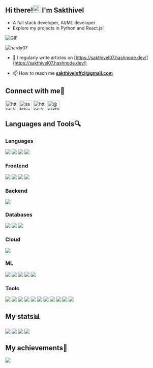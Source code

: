 ## Hi there!<img src="https://raw.githubusercontent.com/MartinHeinz/MartinHeinz/master/wave.gif" width="23px" height="23px"> I'm Sakthivel
- A full stack developer, AI/ML developer
- Explore my projects in Python and React.js!
<img align="center" alt="GIF" src="https://media.giphy.com/media/hrSFdM4rg8VFpXyz2m/giphy.gif" />
<p align="left"> <img src="https://komarev.com/ghpvc/?username=hardy07&label=Profile%20views&color=0e75b6&style=flat" alt="hardy07" /> </p>

<!--
<p align="center"> <a href="https://github.com/ryo-ma/github-profile-trophy"><img src="https://github-profile-trophy.vercel.app/?username=hardy07" alt="hardy07" /></a> </p>
-->


- 📝 I regularly write articles on [https://sakthivel07.hashnode.dev/](https://sakthivel07.hashnode.dev/)

- 📫 How to reach me **sakthiveloffcl@gmail.com**

## Connect with me🔗

<p align="left">
<a href="https://dev.to/sakthivel07" target="blank"><img align="center" src="https://raw.githubusercontent.com/rahuldkjain/github-profile-readme-generator/master/src/images/icons/Social/devto.svg" alt="https://dev.to/sakthivel07" height="30" width="40" /></a>
<a href="https://twitter.com/sakt2011" target="blank"><img align="center" src="https://raw.githubusercontent.com/rahuldkjain/github-profile-readme-generator/master/src/images/icons/Social/twitter.svg" alt="sakthiveloffcl" height="30" width="40" /></a>
<a href="https://www.linkedin.com/in/sakthiveloffcl/" target="blank"><img align="center" src="https://raw.githubusercontent.com/rahuldkjain/github-profile-readme-generator/master/src/images/icons/Social/linked-in-alt.svg" alt="https://www.linkedin.com/in/sakthiveloffcl/" height="30" width="40" /></a>
<a href="https://sakthivel07.hashnode.dev/" target="blank"><img align="center" src="https://raw.githubusercontent.com/rahuldkjain/github-profile-readme-generator/master/src/images/icons/Social/hashnode.svg" alt="@sakthivel07" height="30" width="40" /></a>
</p>


## Languages and Tools🔍
### Languages
![](https://img.shields.io/badge/C-00599C?style=for-the-badge&logo=c&logoColor=white)
![](https://img.shields.io/badge/C++-00599C?style=for-the-badge&logo=c%2B%2B&logoColor=white)
![](https://img.shields.io/badge/Python-3776AB?style=for-the-badge&logo=python&logoColor=white)
![](https://img.shields.io/badge/Java-ED8B00?style=for-the-badge&logo=openjdk&logoColor=white)

### Frontend
![](https://img.shields.io/badge/HTML-239120?style=for-the-badge&logo=html5&logoColor=white)
![](https://img.shields.io/badge/CSS-239120?&style=for-the-badge&logo=css3&logoColor=white)
![](https://img.shields.io/badge/JavaScript-F7DF1E?style=for-the-badge&logo=JavaScript&logoColor=white)
![](https://img.shields.io/badge/React-20232A?style=for-the-badge&logo=react&logoColor=61DAFB)

### Backend
![](https://img.shields.io/badge/Express.js-000000?style=for-the-badge&logo=express&logoColor=white)

### Databases
![](https://img.shields.io/badge/MySQL-005C84?style=for-the-badge&logo=mysql&logoColor=white)
![](https://img.shields.io/badge/MongoDB-4EA94B?style=for-the-badge&logo=mongodb&logoColor=white)
![](https://img.shields.io/badge/Firebase-039BE5?style=for-the-badge&logo=firebase&logoColor=white)

### Cloud
![](https://img.shields.io/badge/AWS-232F3E?style=for-the-badge&logo=amazonaws&logoColor=white)

### ML
![](https://img.shields.io/badge/Pandas-150458?style=for-the-badge&logo=pandas&logoColor=white)
![](https://img.shields.io/badge/NumPy-013243?style=for-the-badge&logo=numpy&logoColor=white)
![](https://img.shields.io/badge/Matplotlib-0096D6?style=for-the-badge&logo=matplotlib&logoColor=white)
![](https://img.shields.io/badge/TensorFlow-FF6F00?style=for-the-badge&logo=tensorflow&logoColor=white)
![](https://img.shields.io/badge/Scikit--learn-F7931E?style=for-the-badge&logo=scikitlearn&logoColor=white)

### Tools
![](https://img.shields.io/badge/Git-E44C30?style=for-the-badge&logo=git&logoColor=white)
![](https://img.shields.io/badge/GitHub-181717?style=for-the-badge&logo=github&logoColor=white)
![](https://img.shields.io/badge/Docker-2496ED?style=for-the-badge&logo=docker&logoColor=white)
![](https://img.shields.io/badge/Linux-FCC624?style=for-the-badge&logo=linux&logoColor=black)
![](https://img.shields.io/badge/Visual_Studio_Code-007ACC?style=for-the-badge&logo=visual-studio-code&logoColor=white)
![](https://img.shields.io/badge/Figma-F24E1E?style=for-the-badge&logo=figma&logoColor=white)
![](https://img.shields.io/badge/Vercel-000000?style=for-the-badge&logo=vercel&logoColor=white)
![](https://img.shields.io/badge/Netlify-00C7B7?style=for-the-badge&logo=netlify&logoColor=white)
![](https://img.shields.io/badge/Canva-00C4CC?style=for-the-badge&logo=Canva&logoColor=white)
![](https://img.shields.io/badge/Colab-F9AB00?style=for-the-badge&logo=googlecolab&color=525252)
![](https://img.shields.io/badge/Replit-667881?style=for-the-badge&logo=replit&logoColor=white)

## My stats📊
<img src="https://github-readme-stats.vercel.app/api?username=hardy07&show_icons=true&theme=dark" />
<img src="https://github-readme-stats.vercel.app/api/top-langs?username=hardy07&theme=dark" />
<img src="https://github-readme-streak-stats.herokuapp.com/?user=hardy07&theme=dark" />
<img src="https://leetcard.jacoblin.cool/newmorpheus?theme=wtf&font=Changa&ext=heatmap" />


## My achievements🚀
[![](https://holopin.me/hardy07)](https://holopin.io/@hardy07)
